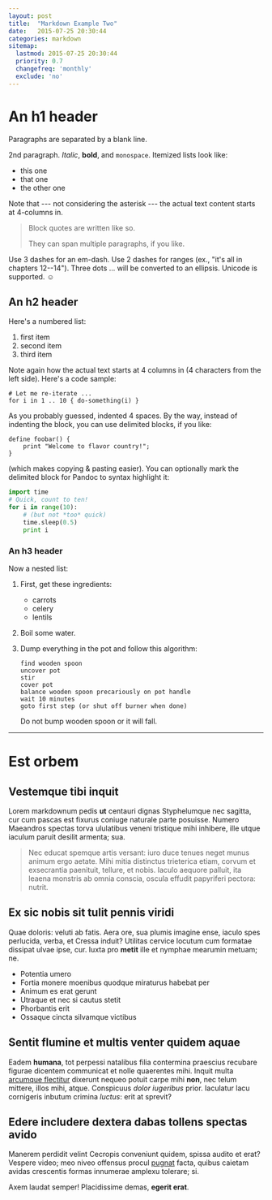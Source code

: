 ```yaml
---
layout: post
title:  "Markdown Example Two"
date:   2015-07-25 20:30:44
categories: markdown
sitemap:
  lastmod: 2015-07-25 20:30:44
  priority: 0.7
  changefreq: 'monthly'
  exclude: 'no'
---
```


An h1 header
============

Paragraphs are separated by a blank line.

2nd paragraph. *Italic*, **bold**, and `monospace`. Itemized lists
look like:

  * this one
  * that one
  * the other one

Note that --- not considering the asterisk --- the actual text
content starts at 4-columns in.

> Block quotes are
> written like so.
>
> They can span multiple paragraphs,
> if you like.

Use 3 dashes for an em-dash. Use 2 dashes for ranges (ex., "it's all
in chapters 12--14"). Three dots ... will be converted to an ellipsis.
Unicode is supported. ☺



An h2 header
------------

Here's a numbered list:

 1. first item
 2. second item
 3. third item

Note again how the actual text starts at 4 columns in (4 characters
from the left side). Here's a code sample:

    # Let me re-iterate ...
    for i in 1 .. 10 { do-something(i) }

As you probably guessed, indented 4 spaces. By the way, instead of
indenting the block, you can use delimited blocks, if you like:

~~~
define foobar() {
    print "Welcome to flavor country!";
}
~~~

(which makes copying & pasting easier). You can optionally mark the
delimited block for Pandoc to syntax highlight it:

~~~python
import time
# Quick, count to ten!
for i in range(10):
    # (but not *too* quick)
    time.sleep(0.5)
    print i
~~~



### An h3 header ###

Now a nested list:

 1. First, get these ingredients:

      * carrots
      * celery
      * lentils

 2. Boil some water.

 3. Dump everything in the pot and follow
    this algorithm:

        find wooden spoon
        uncover pot
        stir
        cover pot
        balance wooden spoon precariously on pot handle
        wait 10 minutes
        goto first step (or shut off burner when done)

    Do not bump wooden spoon or it will fall.

---

# Est orbem

## Vestemque tibi inquit

Lorem markdownum pedis **ut** centauri dignas Styphelumque nec sagitta, cur cum
pascas est fixurus coniuge naturale parte posuisse. Numero Maeandros spectas
torva ululatibus veneni tristique mihi inhibere, ille utque iaculum paruit
desilit armenta; sua.

> Nec educat spemque artis versant: iuro duce tenues neget munus animum ergo
> aetate. Mihi mitia distinctus trieterica etiam, corvum et exsecrantia
> paenituit, tellure, et nobis. Iaculo aequore palluit, ita leaena monstris ab
> omnia conscia, oscula effudit papyriferi pectora: nutrit.

## Ex sic nobis sit tulit pennis viridi

Quae doloris: veluti ab fatis. Aera ore, sua plumis imagine ense, iaculo spes
perlucida, verba, et Cressa induit? Utilitas cervice locutum cum formatae
dissipat ulvae ipse, cur. Iuxta pro **metit** ille et nymphae mearumin metuam;
ne.

- Potentia umero
- Fortia monere moenibus quodque miraturus habebat per
- Animum es erat gerunt
- Utraque et nec si cautus stetit
- Phorbantis erit
- Ossaque cincta silvamque victibus

## Sentit flumine et multis venter quidem aquae

Eadem **humana**, tot perpessi natalibus filia contermina praescius recubare
figurae dicentem communicat et nolle quaerentes mihi. Inquit multa [arcumque
flectitur](http://news.ycombinator.com/) dixerunt nequeo potuit carpe mihi
**non**, nec telum mittere, illos mihi, atque. Conspicuus *dolor iugeribus*
prior. Iaculatur lacu cornigeris inbutum crimina *luctus*: erit at sprevit?

## Edere includere dextera dabas tollens spectas avido

Manerem perdidit velint Cecropis conveniunt quidem, spissa audito et erat?
Vespere video; meo niveo offensus procul [pugnat](http://zombo.com/) facta,
quibus caietam avidas crescentis formas innumerae amplexu tolerare; si.

Axem laudat semper! Placidissime demas, **egerit erat**.